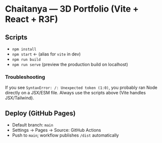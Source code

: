 # Chaitanya — 3D Portfolio (Vite + React + R3F)   
###

## Scripts
- `npm install`
- `npm start`  ← (alias for `vite` in dev)
- `npm run build`
- `npm run serve` (preview the production build on localhost)

### Troubleshooting
If you see `SyntaxError: /: Unexpected token (1:0)`, you probably ran Node directly on a JSX/ESM file. Always use the scripts above (Vite handles JSX/Tailwind).

## Deploy (GitHub Pages)
- Default branch: `main`
- Settings → Pages → Source: GitHub Actions
- Push to `main`; workflow publishes `/dist` automatically